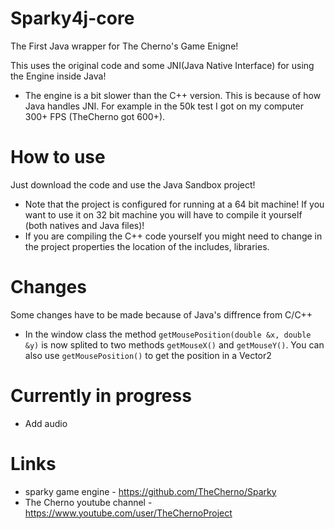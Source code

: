 # Sparky4j-core
The First Java wrapper for The Cherno's Game Enigne!

This uses the original code and some JNI(Java Native Interface) for using the Engine inside Java!

* The engine is a bit slower than the C++ version. This is because of how Java handles JNI. For example in the 50k test I got on my computer 300+ FPS (TheCherno got 600+).

# How to use
Just download the code and use the Java Sandbox project!

* Note that the project is configured for running at a 64 bit machine! If you want to use it on 32 bit machine you will have to compile it yourself (both natives and Java files)!
* If you are compiling the C++ code yourself you might need to change in the project properties the location of the includes, libraries.

# Changes
Some changes have to be made because of Java's diffrence from C/C++

* In the window class the method `getMousePosition(double &x, double &y)` is now splited to two methods
  ` getMouseX() ` and ` getMouseY() `. You can also use `getMousePosition()` to get the position in a Vector2

# Currently in progress
* Add audio

# Links
* sparky game engine - https://github.com/TheCherno/Sparky
* The Cherno youtube channel - https://www.youtube.com/user/TheChernoProject
